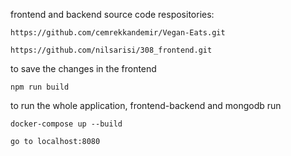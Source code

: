 frontend and backend source code respositories: 

    https://github.com/cemrekkandemir/Vegan-Eats.git

    https://github.com/nilsarisi/308_frontend.git

to save the changes in the frontend

    npm run build

to run the whole application, frontend-backend and mongodb run

    docker-compose up --build

    go to localhost:8080